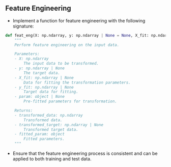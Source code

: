 
## Feature Engineering

- Implement a function for feature engineering with the following signature:

```python
def feat_eng(X: np.ndarray, y: np.ndarray | None = None, X_fit: np.ndarray | None = None, y_fit: np.ndarray | None = None, param: object | None = None) -> tuple[np.ndarray, np.ndarray | None, object]:
    """
    Perform feature engineering on the input data.

    Parameters:
    - X: np.ndarray
        The input data to be transformed.
    - y: np.ndarray | None
        The target data.
    - X_fit: np.ndarray | None
        Data for fitting the transformation parameters.
    - y_fit: np.ndarray | None
        Target data for fitting.
    - param: object | None
        Pre-fitted parameters for transformation.

    Returns:
    - transformed_data: np.ndarray
        Transformed data.
    - transformed_target: np.ndarray | None
        Transformed target data.
    - fitted_param: object
        Fitted parameters.
    """
```

- Ensure that the feature engineering process is consistent and can be applied to both training and test data.
